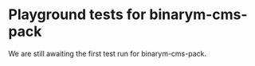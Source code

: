 # Playground tests for binarym-cms-pack
We are still awaiting the first test run for binarym-cms-pack.
